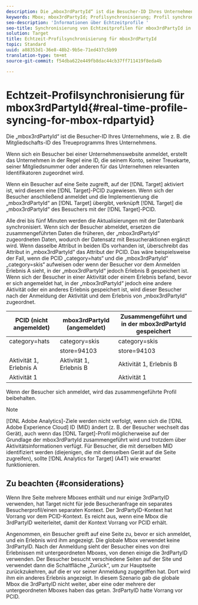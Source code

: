 ```yaml
---
description: Die „mbox3rdPartyId“ ist die Besucher-ID Ihres Unternehmens, wie z. B. die Mitgliedschafts-ID des Treueprogramms Ihres Unternehmens.
keywords: Mbox; mbox3rdPartyId; Profilsynchronisierung; Profil synchronisieren
seo-description: 'Informationen über Echtzeitprofile '
seo-title: Synchronisierung von Echtzeitprofilen für mbox3rdPartyId in Adobe Target
solution: Target
title: Echtzeit-Profilsynchronisierung für mbox3rdPartyId
topic: Standard
uuid: a88353d1-36e8-48b2-9b5e-71ed437c5b99
translation-type: tm+mt
source-git-commit: f54dba622e449fb8dac44cb37ff711419f8eda4b

---
```



# Echtzeit-Profilsynchronisierung für mbox3rdPartyId{#real-time-profile-syncing-for-mbox-rdpartyid}

Die „mbox3rdPartyId“ ist die Besucher-ID Ihres Unternehmens, wie z. B. die Mitgliedschafts-ID des Treueprogramms Ihres Unternehmens.

Wenn sich ein Besucher bei einer Unternehmenswebsite anmeldet, erstellt das Unternehmen in der Regel eine ID, die seinem Konto, seiner Treuekarte, seiner Mitgliedsnummer oder anderen für das Unternehmen relevanten Identifikatoren zugeordnet wird.

Wenn ein Besucher auf eine Seite zugreift, auf der [!DNL Target] aktiviert ist, wird diesem eine [!DNL Target]-PCID zugewiesen. Wenn sich der Besucher anschließend anmeldet und die Implementierung die „mbox3rdPartyId“ an [!DNL Target] übergibt, verknüpft [!DNL Target] die „mbox3rdPartyId“ des Besuchers mit der [!DNL Target]-PCID.

Alle drei bis fünf Minuten werden die Aktualisierungen mit der Datenbank synchronisiert. Wenn sich der Besucher abmeldet, ersetzen die zusammengeführten Daten die früheren, der „mbox3rdPartyId“ zugeordneten Daten, wodurch der Datensatz mit Besucheraktionen ergänzt wird. Wenn dasselbe Attribut in beiden IDs vorhanden ist, überschreibt das Attribut in „mbox3rdPartyId“ das Attribut der PCID. Das wäre beispielsweise der Fall, wenn die PCID „category=hats“ und die „mbox3rdPartyId“ „category=skis“ aufweisen oder wenn der Besucher vor dem Anmelden Erlebnis A sieht, in der „mbox3rdPartyId“ jedoch Erlebnis B gespeichert ist. Wenn sich der Besucher in einer Aktivität oder einem Erlebnis befand, bevor er sich angemeldet hat, in der „mbox3rdPartyId“ jedoch eine andere Aktivität oder ein anderes Erlebnis gespeichert ist, wird dieser Besucher nach der Anmeldung der Aktivität und dem Erlebnis von „mbox3rdPartyId“ zugeordnet.

| PCID (nicht angemeldet) | mbox3rdPartyId (angemeldet) | Zusammengeführt und in der mbox3rdPartyId gespeichert |
|---|---|---|
| category=hats | category=skis | category=skis |
|  | store=94103 | store=94103 |
| Aktivität 1, Erlebnis A | Aktivität 1, Erlebnis B | Aktivität 1, Erlebnis B |
| Aktivität 1 |  | Aktivität 1 |

Wenn der Besucher sich anmeldet, wird das zusammengeführte Profil beibehalten.

>[!NOTE]
>
>[!DNL Adobe Analytics]-Ziele werden nicht verfolgt, wenn sich die [!DNL Adobe Experience Cloud] ID (MID) ändert (z. B. der Besucher wechselt das Gerät), auch wenn das [!DNL Target]-Profil möglicherweise auf der Grundlage der mbox3rdPartyId zusammengeführt wird und trotzdem über Aktivitätsinformationen verfügt. Für Besucher, die mit derselben MID identifiziert werden (diejenigen, die mit demselben Gerät auf die Seite zugreifen), sollte [!DNL Analytics for Target] (A4T) wie erwartet funktionieren.

## Zu beachten {#considerations}

Wenn Ihre Seite mehrere Mboxes enthält und nur einige 3rdPartyID verwenden, hat Target nicht für jede Besucheranfrage ein separates Besucherprofil/einen separaten Kontext. Der 3rdPartyID-Kontext hat Vorrang vor dem PCID-Kontext. Es reicht aus, wenn eine Mbox die 3rdPartyID weiterleitet, damit der Kontext Vorrang vor PCID erhält.

Angenommen, ein Besucher greift auf eine Seite zu, bevor er sich anmeldet, und ein Erlebnis wird ihm angezeigt. Die globale Mbox verwendet keine 3rdPartyID. Nach der Anmeldung sieht der Besucher eines von drei Erlebnissen mit untergeordneten Mboxes, von denen einige die 3rdPartyID verwenden. Der Besucher besucht verschiedene Seiten auf der Site und verwendet dann die Schaltfläche „Zurück“, um zur Hauptseite zurückzukehren, auf die er vor seiner Anmeldung zugegriffen hat. Dort wird ihm ein anderes Erlebnis angezeigt. In diesem Szenario gab die globale Mbox die 3rdPartyID nicht weiter, aber eine oder mehrere der untergeordneten Mboxes haben das getan. 3rdPartyID hatte Vorrang vor PCID.
